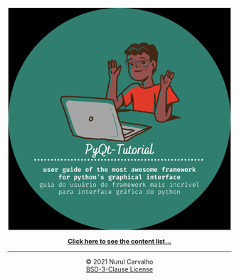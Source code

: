 <div align="center">

![pyqt-tutorial-logo](./img/pyqt-tutorial.png)

[**Click here to see the content list...**](https://nurul-gc.github.io/pyqt-tutorial)

---

&copy; 2021 Nurul Carvalho \
[BSD-3-Clause License](./LICENSE)

</div>
